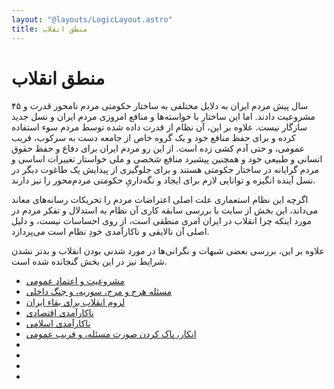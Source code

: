 ```yaml
---
layout: "@layouts/LogicLayout.astro"
title: منطق انقلاب
---
```


# منطق انقلاب

۴۵ سال پیش مردم ایران به دلایل مختلفی به ساختار حکومتی مردم نامحور قدرت و مشروعیت دادند. اما این ساختار با خواسته‌ها و منافع امروزی مردم ایران و نسل جدید سازگار نیست. علاوه بر این، آن نظام از قدرت داده شده توسط مردم سوء استفاده کرده و برای حفظ منافع خود و یک گروه خاص از جامعه دست به سرکوب، فریب عمومی، و حتی آدم کشی زده است. از این رو مردم ایران برای دفاع و حفظ حقوق انسانی و طبیعی خود و همچنین پیشبرد منافع شخصی و ملی خواستار تغییرات اساسی و مردم گرایانه در ساختار حکومتی هستند و برای جلوگیری از پیدایش یک طاغوت دیگر در نسل آینده انگیزه و توانایی لازم برای ایجاد و نگه‌داریِ حکومتی مردم‌محور را نیز دارند.

اگرچه این نظام استعماری علت اصلی اعتراضات مردم را تحریکات رسانه‌‌های معاند می‌داند، این بخش از سایت با بررسی سابقه کاری آن نظام به استدلال و تفکر مردم در مورد اینکه چرا انقلاب در ایران امری منطقی است، از روی احساسات نیست، و دلیل اصلی آن نالایقی و ناکارآمدی خودِ نظام است می‌پردازد.

علاوه بر این، بررسی بعضی شبهات و نگرانی‌ها در مورد شدنی بودن انقلاب و بدتر نشدن شرایط نیز در این بخش گنجانده شده است.

- [مشروعیت و اعتماد عمومی](/)
- [مسئله هرج و مرج، سوریه، و جنگ داخلی](/)
- [لزوم انقلاب برای بقاء ایران](/)
- [ناکارآمدی اقتصادی](/)
- [ناکارآمدی اسلامی](/)
- [انکار، پاک کردن صورت مسئله، و فریب عمومی](/)
- [](/)
- [](/)
- [](/)
- [](/)
